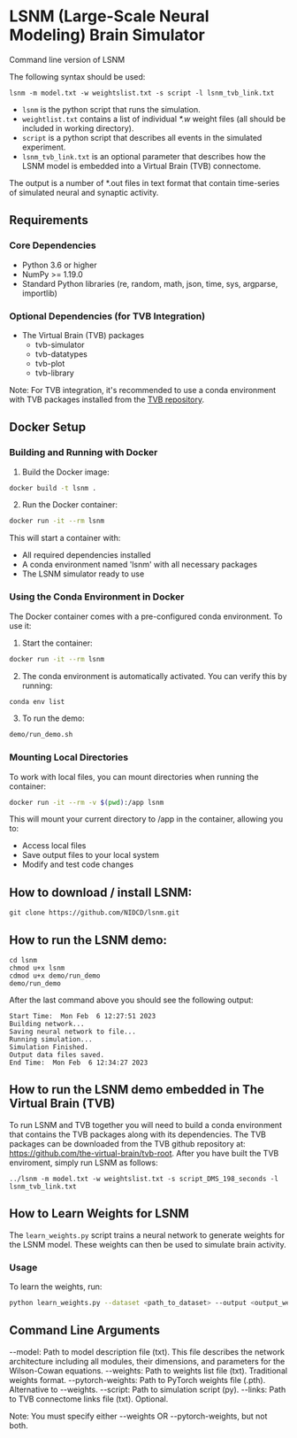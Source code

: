 # LSNM (Large-Scale Neural Modeling) Brain Simulator
Command line version of LSNM

The following syntax should be used:

```
lsnm -m model.txt -w weightslist.txt -s script -l lsnm_tvb_link.txt
```

* `lsnm` is the python script that runs the simulation.
* `weightlist.txt` contains a list of individual _*.w_ weight files (all should be included in working directory).
* `script` is a python script that describes all events in the simulated experiment.
* `lsnm_tvb_link.txt` is an optional parameter that describes how the LSNM model is embedded into a Virtual Brain (TVB) connectome.

The output is a number of *.out files in text format that contain time-series of simulated neural and synaptic activity.

## Requirements

### Core Dependencies
- Python 3.6 or higher
- NumPy >= 1.19.0
- Standard Python libraries (re, random, math, json, time, sys, argparse, importlib)

### Optional Dependencies (for TVB Integration)
- The Virtual Brain (TVB) packages
  - tvb-simulator
  - tvb-datatypes
  - tvb-plot
  - tvb-library

Note: For TVB integration, it's recommended to use a conda environment with TVB packages installed from the [TVB repository](https://github.com/the-virtual-brain/tvb-root).

## Docker Setup

### Building and Running with Docker

1. Build the Docker image:
```bash
docker build -t lsnm .
```

2. Run the Docker container:
```bash
docker run -it --rm lsnm
```

This will start a container with:
- All required dependencies installed
- A conda environment named 'lsnm' with all necessary packages
- The LSNM simulator ready to use

### Using the Conda Environment in Docker

The Docker container comes with a pre-configured conda environment. To use it:

1. Start the container:
```bash
docker run -it --rm lsnm
```

2. The conda environment is automatically activated. You can verify this by running:
```bash
conda env list
```

3. To run the demo:
```bash
demo/run_demo.sh
```

### Mounting Local Directories

To work with local files, you can mount directories when running the container:

```bash
docker run -it --rm -v $(pwd):/app lsnm
```

This will mount your current directory to /app in the container, allowing you to:
- Access local files
- Save output files to your local system
- Modify and test code changes

## How to download / install LSNM:
```
git clone https://github.com/NIDCD/lsnm.git
```

## How to run the LSNM demo:
```
cd lsnm
chmod u+x lsnm
cdmod u+x demo/run_demo
demo/run_demo
```

After the last command above you should see the following output:
```
Start Time:  Mon Feb  6 12:27:51 2023
Building network...
Saving neural network to file...
Running simulation...
Simulation Finished.
Output data files saved.
End Time:  Mon Feb  6 12:34:27 2023
```

## How to run the LSNM demo embedded in The Virtual Brain (TVB)
To run LSNM and TVB together you will need to build a conda environment that contains the TVB packages along with its dependencies. The TVB packages can be downloaded from the TVB github repository at: https://github.com/the-virtual-brain/tvb-root. After you have built the TVB enviroment, simply run LSNM as follows:
```
../lsnm -m model.txt -w weightslist.txt -s script_DMS_198_seconds -l lsnm_tvb_link.txt 
```

## How to Learn Weights for LSNM

The `learn_weights.py` script trains a neural network to generate weights for the LSNM model. These weights can then be used to simulate brain activity.

### Usage
To learn the weights, run:
```bash
python learn_weights.py --dataset <path_to_dataset> --output <output_weights_file>
```

## Command Line Arguments

--model: Path to model description file (txt). This file describes the network architecture 
        including all modules, their dimensions, and parameters for the Wilson-Cowan equations.
--weights: Path to weights list file (txt). Traditional weights format.
--pytorch-weights: Path to PyTorch weights file (.pth). Alternative to --weights.
--script: Path to simulation script (py).
--links: Path to TVB connectome links file (txt). Optional.

Note: You must specify either --weights OR --pytorch-weights, but not both.